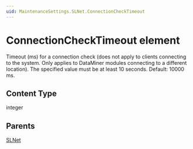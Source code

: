 ```yaml
---
uid: MaintenanceSettings.SLNet.ConnectionCheckTimeout
---
```


# ConnectionCheckTimeout element

Timeout (ms) for a connection check (does not apply to clients connecting to the system. Only applies to DataMiner modules connecting to a different location). The specified value must be at least 10 seconds. Default: 10000 ms.

## Content Type

integer

## Parents

[SLNet](xref:MaintenanceSettings.SLNet)
